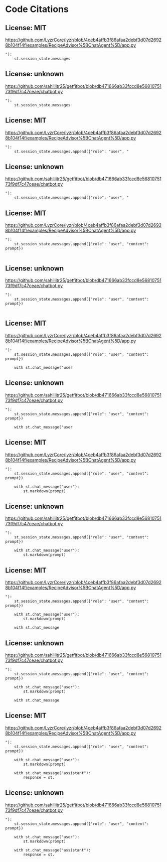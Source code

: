 # Code Citations

## License: MIT
https://github.com/LyzrCore/lyzr/blob/4ceb4affb3f86afaa2debf3d07d26928b104f14f/examples/RecipeAdvisor%5BChatAgent%5D/app.py

```
"):
    st.session_state.messages
```


## License: unknown
https://github.com/sahiliitr25/getfitbot/blob/db471666ab33fccd8e5681075173f9df7c47ceae/chatbot.py

```
"):
    st.session_state.messages
```


## License: MIT
https://github.com/LyzrCore/lyzr/blob/4ceb4affb3f86afaa2debf3d07d26928b104f14f/examples/RecipeAdvisor%5BChatAgent%5D/app.py

```
"):
    st.session_state.messages.append({"role": "user", "
```


## License: unknown
https://github.com/sahiliitr25/getfitbot/blob/db471666ab33fccd8e5681075173f9df7c47ceae/chatbot.py

```
"):
    st.session_state.messages.append({"role": "user", "
```


## License: MIT
https://github.com/LyzrCore/lyzr/blob/4ceb4affb3f86afaa2debf3d07d26928b104f14f/examples/RecipeAdvisor%5BChatAgent%5D/app.py

```
"):
    st.session_state.messages.append({"role": "user", "content": prompt})
    
```


## License: unknown
https://github.com/sahiliitr25/getfitbot/blob/db471666ab33fccd8e5681075173f9df7c47ceae/chatbot.py

```
"):
    st.session_state.messages.append({"role": "user", "content": prompt})
    
```


## License: MIT
https://github.com/LyzrCore/lyzr/blob/4ceb4affb3f86afaa2debf3d07d26928b104f14f/examples/RecipeAdvisor%5BChatAgent%5D/app.py

```
"):
    st.session_state.messages.append({"role": "user", "content": prompt})
    
    with st.chat_message("user
```


## License: unknown
https://github.com/sahiliitr25/getfitbot/blob/db471666ab33fccd8e5681075173f9df7c47ceae/chatbot.py

```
"):
    st.session_state.messages.append({"role": "user", "content": prompt})
    
    with st.chat_message("user
```


## License: MIT
https://github.com/LyzrCore/lyzr/blob/4ceb4affb3f86afaa2debf3d07d26928b104f14f/examples/RecipeAdvisor%5BChatAgent%5D/app.py

```
"):
    st.session_state.messages.append({"role": "user", "content": prompt})
    
    with st.chat_message("user"):
        st.markdown(prompt)
```


## License: unknown
https://github.com/sahiliitr25/getfitbot/blob/db471666ab33fccd8e5681075173f9df7c47ceae/chatbot.py

```
"):
    st.session_state.messages.append({"role": "user", "content": prompt})
    
    with st.chat_message("user"):
        st.markdown(prompt)
```


## License: MIT
https://github.com/LyzrCore/lyzr/blob/4ceb4affb3f86afaa2debf3d07d26928b104f14f/examples/RecipeAdvisor%5BChatAgent%5D/app.py

```
"):
    st.session_state.messages.append({"role": "user", "content": prompt})
    
    with st.chat_message("user"):
        st.markdown(prompt)
    
    with st.chat_message
```


## License: unknown
https://github.com/sahiliitr25/getfitbot/blob/db471666ab33fccd8e5681075173f9df7c47ceae/chatbot.py

```
"):
    st.session_state.messages.append({"role": "user", "content": prompt})
    
    with st.chat_message("user"):
        st.markdown(prompt)
    
    with st.chat_message
```


## License: MIT
https://github.com/LyzrCore/lyzr/blob/4ceb4affb3f86afaa2debf3d07d26928b104f14f/examples/RecipeAdvisor%5BChatAgent%5D/app.py

```
"):
    st.session_state.messages.append({"role": "user", "content": prompt})
    
    with st.chat_message("user"):
        st.markdown(prompt)
    
    with st.chat_message("assistant"):
        response = st.
```


## License: unknown
https://github.com/sahiliitr25/getfitbot/blob/db471666ab33fccd8e5681075173f9df7c47ceae/chatbot.py

```
"):
    st.session_state.messages.append({"role": "user", "content": prompt})
    
    with st.chat_message("user"):
        st.markdown(prompt)
    
    with st.chat_message("assistant"):
        response = st.
```

